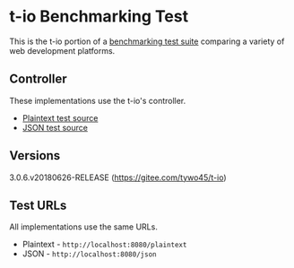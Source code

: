 # t-io Benchmarking Test

This is the t-io portion of a [benchmarking test suite](../) comparing a variety of web development platforms.

## Controller

These implementations use the t-io's controller.
* [Plaintext test source](src/main/java/org/tio/http/server/benchmark/controller/TestController.java)
* [JSON test source](src/main/java/org/tio/http/server/benchmark/controller/TestController.java)


## Versions
3.0.6.v20180626-RELEASE (https://gitee.com/tywo45/t-io)

## Test URLs

All implementations use the same URLs.

 * Plaintext - `http://localhost:8080/plaintext`
 * JSON - `http://localhost:8080/json`
